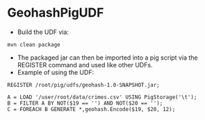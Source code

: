 # GeohashPigUDF
* Build the UDF via: 
```
mvn clean package 
```
* The packaged jar can then be imported into a pig script via the REGISTER command and used like other UDFs.
* Example of using the UDF: 
  
```
REGISTER /root/pig/udfs/geohash-1.0-SNAPSHOT.jar;

A = LOAD '/user/root/data/crimes.csv' USING PigStorage('\t');
B = FILTER A BY NOT($19 == '') AND NOT($20 == '');
C = FOREACH B GENERATE *,geohash.Encode($19, $20, 12);
```
